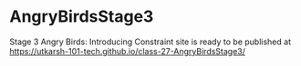 # AngryBirdsStage3
Stage 3 Angry Birds: Introducing Constraint
site is ready to be published at https://utkarsh-101-tech.github.io/class-27-AngryBirdsStage3/
